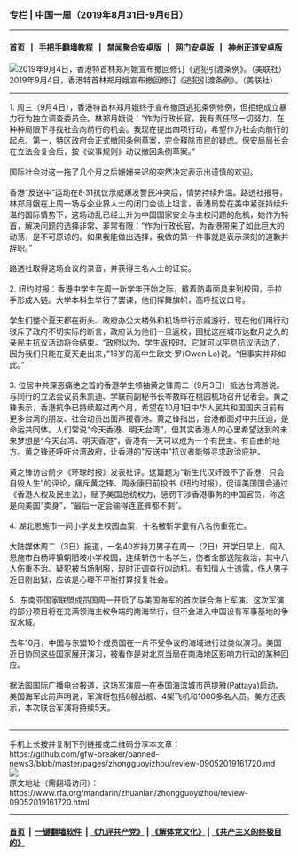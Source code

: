 ### 专栏 | 中国一周（2019年8月31日-9月6日）
------------------------

#### [首页](https://github.com/gfw-breaker/banned-news3/blob/master/README.md) &nbsp;&nbsp;|&nbsp;&nbsp; [手把手翻墙教程](https://github.com/gfw-breaker/guides/wiki) &nbsp;&nbsp;|&nbsp;&nbsp; [禁闻聚合安卓版](https://github.com/gfw-breaker/bn-android) &nbsp;&nbsp;|&nbsp;&nbsp; [网门安卓版](https://github.com/oGate2/oGate) &nbsp;&nbsp;|&nbsp;&nbsp; [神州正道安卓版](https://github.com/SzzdOgate/update) 



<div id="headerimg">
 <img alt="2019年9月4日，香港特首林郑月娥宣布撤回修订《逃犯引渡条例》。（美联社）" src="https://www.rfa.org/mandarin/yataibaodao/gangtai/hc-09042019111243.html/hc94a.jpg/@@images/0edee048-9d56-468b-9537-f28c8531208a.jpeg" title="2019年9月4日，香港特首林郑月娥宣布撤回修订《逃犯引渡条例》。（美联社）"/>
 <div id="headerimgcontents">
  <div id="headerimgcaption">
   <span>
    2019年9月4日，香港特首林郑月娥宣布撤回修订《逃犯引渡条例》。（美联社）
   </span>
   <!-- zoomattribute -->
  </div>
  <!-- headerimgcaption -->
 </div>
 <!-- headerimagecontents -->
</div>

<hr/>
<div id="storytext">
 <div>
  <div class="slot_header">
  </div>
 </div>
 <p>
  1. 周三（9月4日），香港特首林郑月娥终于宣布撤回逃犯条例修例，但拒绝成立暴力行为独立调查委员会。林郑月娥说：“作为行政长官，我有责任尽一切努力，在种种局限下寻找社会向前行的机会。我现在提出四项行动，希望作为社会向前行的起点。第一，特区政府会正式撤回条例草案，完全释除市民的疑虑。保安局局长会在立法会复会后，按《议事规则》动议撤回条例草案。”
  <br/>
  <br/>
  国际社会对这一拖了几个月之后姗姗来迟的突然决定表示出谨慎的欢迎。
  <br/>
  <br/>
  香港“反送中”运动在8·31抗议示威爆发警民冲突后，情势持续升温。路透社报导，林郑月娥在上周一场与企业界人士的闭门会谈上坦言，香港局势在美中紧张持续升温的国际情势下，这场动乱已经上升为中国国家安全与主权问题的危机，她作为特首，解决问题的选择非常、非常有限：“作为行政长官，为香港带来了如此巨大的动荡，是不可原谅的。如果我能做出选择，我做的第一件事就是表示深刻的道歉并辞职。”
  <br/>
  <br/>
  路透社取得这场会议的录音，并获得三名人士的证实。
  <br/>
  <br/>
  2. 纽约时报：香港中学生在周一新学年开始之际，戴着防毒面具来到校园，手拉手形成人链。大学本科生举行了罢课，他们挥舞旗帜，高呼抗议口号。
  <br/>
  <br/>
  学生们整个夏天都在街头、政府办公大楼外和机场举行示威游行，现在他们用行动驳斥了政府不切实际的断言，政府认为他们一旦返校，困扰这座城市达数月之久的亲民主抗议活动将会结束。“政府以为，学生返校时，它就可以平息抗议活动了，因为我们只能在夏天走出来，”16岁的高中生欧文·罗(Owen Lo)说。“但事实并非如此。”
  <br/>
  <br/>
  3. 位居中共深恶痛绝之首的香港学生领袖黄之锋周二（9月3日）抵达台湾游说。与同行的立法会议员朱凯迪、学联前副秘书长岑敖晖在桃园机场召开记者会。黄之锋表示，香港抗争已持续超过两个月，希望在10月1日中华人民共和国国庆日前有更多台湾的朋友、社会动员出面声援香港。黄之锋指出，台港都面对中共压迫，是命运共同体。人们常说“今天香港、明天台湾”，但其实香港人的心里希望达到的未来梦想是“今天台湾、明天香港”，香港有一天可以成为一个有民主、有自由的地方。黄之锋还呼吁台湾政府，让香港的"反送中"抗议者能够寻求政治庇护。
  <br/>
  <br/>
  黄之锋访台前夕《环球时报》发表社评。这篇题为“新生代汉奸毁不了香港，只会自毁人生”的评论，痛斥黄之锋、周永康日前投书《纽约时报》，促请美国国会通过《香港人权及民主法》，赋予美国总统权力，惩罚干涉香港事务的中国官员，称这是向美国“卖身”，“最后一定会输得连底裤都不剩”。
  <br/>
  <br/>
  4. 湖北恩施市一间小学发生校园血案，十名被斩学童有八名伤重死亡。
  <br/>
  <br/>
  大陆媒体周二（3日）报道，一名40岁持刀男子在周一（2日）开学日早上，闯入恩施市白杨坪镇朝阳坡小学校园，连续斩伤十名学生，伤者全部送院救治，其中八人伤重不治。疑犯被当场制服，现时正调查行凶动机。有知情人士透露，伤人男子近日刚出狱，应该是心理不平衡打算报复社会。
  <br/>
  <br/>
  5.  东南亚国家联盟成员国周一开启了与美国海军的首次联合海上军演。这次军演的部分项目将在充满领海主权争端的南海举行，但不会进入中国设有军事基地的争议水域。
  <br/>
  <br/>
  去年10月，中国与东盟10个成员国在一片不受争议的海域进行过类似演习。美国近日协同这些国家展开演习，被看作是对北京当局在南海地区影响力行动的某种回应。
  <br/>
  <br/>
  据法国国际广播电台报道，这场军演周一在泰国海滨城市芭提雅(Pattaya)启动。美国海军此前声明说，军演将包括8艘战舰、4架飞机和1000多名人员。美方还表示，本次联合军演将持续5天。
  <br/>
  <br/>
 </p>
</div>

<hr/>
手机上长按并复制下列链接或二维码分享本文章：<br/>
https://github.com/gfw-breaker/banned-news3/blob/master/pages/zhongguoyizhou/review-09052019161720.md <br/>
<a href='https://github.com/gfw-breaker/banned-news3/blob/master/pages/zhongguoyizhou/review-09052019161720.md'><img src='https://github.com/gfw-breaker/banned-news3/blob/master/pages/zhongguoyizhou/review-09052019161720.md.png'/></a> <br/>
原文地址（需翻墙访问）：https://www.rfa.org/mandarin/zhuanlan/zhongguoyizhou/review-09052019161720.html


------------------------
#### [首页](https://github.com/gfw-breaker/banned-news3/blob/master/README.md) &nbsp;|&nbsp; [一键翻墙软件](https://github.com/gfw-breaker/nogfw/blob/master/README.md) &nbsp;| [《九评共产党》](https://github.com/gfw-breaker/9ping.md/blob/master/README.md#九评之一评共产党是什么) | [《解体党文化》](https://github.com/gfw-breaker/jtdwh.md/blob/master/README.md) | [《共产主义的终极目的》](https://github.com/gfw-breaker/gczydzjmd.md/blob/master/README.md)


<img src='http://gfw-breaker.win/banned-news3/pages/zhongguoyizhou/review-09052019161720.md' width='0px' height='0px'/>